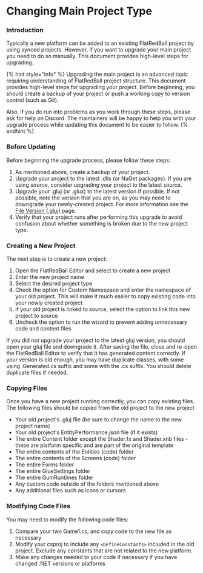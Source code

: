# Changing Main Project Type

### Introduction

Typically a new platform can be added to an existing FlatRedBall project by using synced projects. However, if you want to upgrade your main project you need to do so manually. This document provides high-level steps for upgrading.&#x20;

{% hint style="info" %}
Upgrading the main project is an advanced topic requiring understanding of FlatRedBall project structure. This document provides high-level steps for upgrading your project. Before beginning, you should create a backup of your project or push a working copy to version control (such as Git).

Also, if you do run into problems as you work through these steps, please ask for help on Discord. The maintainers will be happy to help you with your upgrade process while updating this document to be easier to follow.
{% endhint %}

### Before Updating

Before beginning the upgrade process, please follow these steps:

1. As mentioned above, create a backup of your project.
2. Upgrade your project to the latest .dlls (or NuGet packages). If you are using source, consider upgrading your project to the latest source.
3. Upgrade your .gluj (or .glux) to the latest version if possible. If not possible, note the version that you are on, as you may need to downgrade your newly-created project. For more information see the [File Version (.gluj)](../glujglux.md) page.
4. Verify that your project runs after performing this upgrade to avoid confusion about whether something is broken due to the new project type.

### Creating a New Project

The next step is to create a new project:

1. Open the FlatRedBall Editor and select to create a new project
2. Enter the new project name
3. Select the desired project type
4. Check the option for Custom Namespace and enter the namespace of your old project. This will make it much easier to copy existing code into your newly created project
5. if your old project is linked to source, select the option to link this new project to source
6. Uncheck the option to run the wizard to prevent adding unnecessary code and content files

If you did not upgrade your project to the latest gluj version, you should open your gluj file and downgrade it. After saving the file, close and re-open the FlatRedBall Editor to verify that it has generated content correctly. If your version is old enough, you may have duplicate classes, with some using .Generated.cs suffix and some with the .cs suffix. You should delete duplicate files if needed.&#x20;

### Copying Files

Once you have a new project running correctly, you can copy existing files. The following files should be copied from the old project to the new project

* Your old project's .gluj file (be sure to change the name to the new project name)
* Your old project's EntityPerformance.json file (if it exists)
* The entire Content folder except the Shader.fx and Shader.xnb files - these are platform specific and are part of the original template
* The entire contents of the Entities (code) folder
* The entire contents of the Screens (code) folder
* The entire Forms folder
* The entire GlueSettings folder
* The entire GumRuntimes folder
* Any custom code outside of the folders mentioned above
* Any additional files such as icons or cursors

### Modifying Code Files

You may need to modify the following code files:

1. Compare your two Game1.cs, and copy code to the new file as necessary
2. Modify your csproj to include any `<DefineConstants>` included in the old project. Exclude any constants that are not related to the new platform.
3. Make any changes needed to your code if necessary if you have changed .NET versions or platforms

